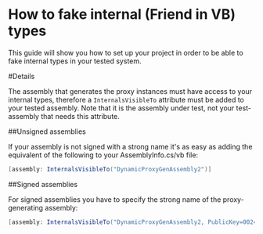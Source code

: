# How to fake internal (Friend in VB) types

This guide will show you how to set up your project in order to be
able to fake internal types in your tested system.

#Details

The assembly that generates the proxy instances must have access to
your internal types, therefore a `InternalsVisibleTo` attribute must
be added to your tested assembly. Note that it is the assembly under
test, not your test-assembly that needs this attribute.

##Unsigned assemblies

If your assembly is not signed with a strong name it's as easy as
adding the equivalent of the following to your AssemblyInfo.cs/vb
file:

```csharp
[assembly: InternalsVisibleTo("DynamicProxyGenAssembly2")]
```

##Signed assemblies

For signed assemblies you have to specify the strong name of the
proxy-generating assembly:

```csharp
[assembly: InternalsVisibleTo("DynamicProxyGenAssembly2, PublicKey=0024000004800000940000000602000000240000525341310004000001000100c547cac37abd99c8db225ef2f6c8a3602f3b3606cc9891605d02baa56104f4cfc0734aa39b93bf7852f7d9266654753cc297e7d2edfe0bac1cdcf9f717241550e0a7b191195b7667bb4f64bcb8e2121380fd1d9d46ad2d92d2d15605093924cceaf74c4861eff62abf69b9291ed0a340e113be11e6a7d3113e92484cf7045cc7")]
```
